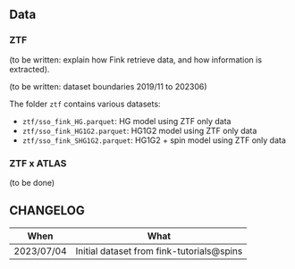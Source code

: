 ## Data

### ZTF

(to be written: explain how Fink retrieve data, and how information is extracted).

(to be written: dataset boundaries 2019/11 to 202306)

The folder `ztf` contains various datasets:
- `ztf/sso_fink_HG.parquet`: HG model using ZTF only data 
- `ztf/sso_fink_HG1G2.parquet`: HG1G2 model using ZTF only data
- `ztf/sso_fink_SHG1G2.parquet`: HG1G2 + spin model using ZTF only data

### ZTF x ATLAS

(to be done)


## CHANGELOG

|When| What|
|----|-----|
|2023/07/04 | Initial dataset from fink-tutorials@spins |

